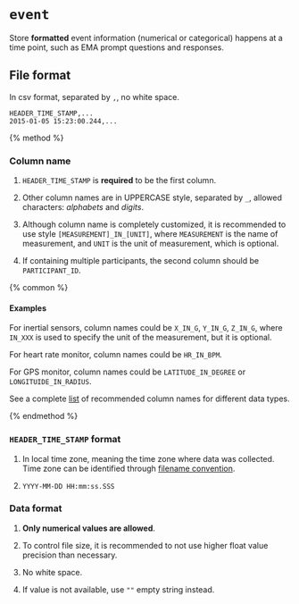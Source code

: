 # `event`

Store **formatted** event information (numerical or categorical) happens at a time point, such as EMA prompt questions and responses.

## File format

In csv format, separated by `,`, no white space.

```
HEADER_TIME_STAMP,...
2015-01-05 15:23:00.244,...
```

{% method %}



### Column name



1. `HEADER_TIME_STAMP` is **required** to be the first column.



2. Other column names are in UPPERCASE style, separated by `_`, allowed characters: *alphabets* and *digits*.



3. Although column name is completely customized, it is recommended to use style `[MEASUREMENT]_IN_[UNIT]`, where `MEASUREMENT` is the name of measurement, and `UNIT` is the unit of measurement, which is optional.



3. If containing multiple participants, the second column should be `PARTICIPANT_ID`.



{% common %}

#### Examples



For inertial sensors, column names could be `X_IN_G`, `Y_IN_G`, `Z_IN_G`, where `IN_XXX` is used to specify the unit of the measurement, but it is optional.



For heart rate monitor, column names could be `HR_IN_BPM`.



For GPS monitor, column names could be `LATITUDE_IN_DEGREE` or `LONGITUIDE_IN_RADIUS`.



See a complete [list](#) of recommended column names for different data types.



{% endmethod %}



### `HEADER_TIME_STAMP` format



1. In local time zone, meaning the time zone where data was collected. Time zone can be identified through [filename convention](#).



2. `YYYY-MM-DD HH:mm:ss.SSS`



### Data format



1. **Only numerical values are allowed**.



2. To control file size, it is recommended to not use higher float value precision than necessary.



3. No white space.



4. If value is not available, use `""` empty string instead.





